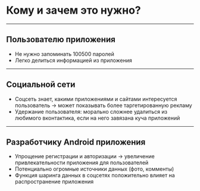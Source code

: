 <!-- .slide:    data-background-color="#699f00" -->
<!-- .slide:    class="center center-horizontal" -->

# Кому и зачем это нужно?

------

 ## Пользователю приложения
 
- Не нужно запоминать 100500 паролей
- Легко делиться информацией из приложения

------

 ## Социальной сети
 
- Соцсеть знает, какими приложениями и сайтами интересуется пользователь ->
может показывать более таргетированную рекламу
- Удержание пользователя: морально сложнее удалиться из любимого вконтактика, если на него 
завязана куча приложений

------

 ## Разработчику Android приложения
 
 - Упрощение регистрации и авторизации -> увеличение привлекательности приложения для пользователей
 - Потенциально огромные источники данных (фото, комменты)
 - Функция шаринга данных в соцсетях положительно влияет на распространение приложения